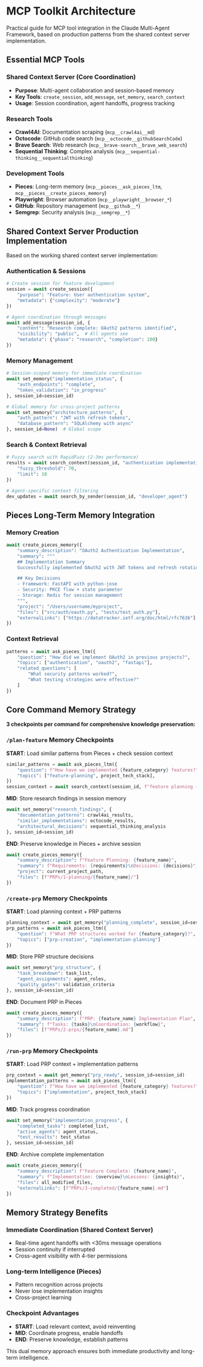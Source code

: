 # MCP Toolkit Architecture

Practical guide for MCP tool integration in the Claude Multi-Agent Framework, based on production patterns from the shared context server implementation.

## Essential MCP Tools

### Shared Context Server (Core Coordination)

- **Purpose**: Multi-agent collaboration and session-based memory
- **Key Tools**: `create_session`, `add_message`, `set_memory`, `search_context`
- **Usage**: Session coordination, agent handoffs, progress tracking

### Research Tools

- **Crawl4AI**: Documentation scraping (`mcp__crawl4ai__md`)
- **Octocode**: GitHub code search (`mcp__octocode__githubSearchCode`)
- **Brave Search**: Web research (`mcp__brave-search__brave_web_search`)
- **Sequential Thinking**: Complex analysis (`mcp__sequential-thinking__sequentialthinking`)

### Development Tools

- **Pieces**: Long-term memory (`mcp__pieces__ask_pieces_ltm`, `mcp__pieces__create_pieces_memory`)
- **Playwright**: Browser automation (`mcp__playwright__browser_*`)
- **GitHub**: Repository management (`mcp__github__*`)
- **Semgrep**: Security analysis (`mcp__semgrep__*`)

## Shared Context Server Production Implementation

Based on the working shared context server implementation:

### Authentication & Sessions

```python
# Create session for feature development
session = await create_session({
    "purpose": "Feature: User authentication system",
    "metadata": {"complexity": "moderate"}
})

# Agent coordination through messages
await add_message(session_id, {
    "content": "Research complete: OAuth2 patterns identified",
    "visibility": "public",  # All agents see
    "metadata": {"phase": "research", "completion": 100}
})
```

### Memory Management

```python
# Session-scoped memory for immediate coordination
await set_memory("implementation_status", {
    "auth_endpoints": "complete",
    "token_validation": "in_progress"
}, session_id=session_id)

# Global memory for cross-project patterns
await set_memory("architecture_patterns", {
    "auth_pattern": "JWT with refresh tokens",
    "database_pattern": "SQLAlchemy with async"
}, session_id=None)  # Global scope
```

### Search & Context Retrieval

```python
# Fuzzy search with RapidFuzz (2-3ms performance)
results = await search_context(session_id, "authentication implementation", {
    "fuzzy_threshold": 70,
    "limit": 10
})

# Agent-specific context filtering
dev_updates = await search_by_sender(session_id, "developer_agent")
```

## Pieces Long-Term Memory Integration

### Memory Creation

```python
await create_pieces_memory({
    "summary_description": "OAuth2 Authentication Implementation",
    "summary": """
    ## Implementation Summary
    Successfully implemented OAuth2 with JWT tokens and refresh rotation.

    ## Key Decisions
    - Framework: FastAPI with python-jose
    - Security: PKCE flow + state parameter
    - Storage: Redis for session management
    """,
    "project": "/Users/username/myproject",
    "files": ["src/auth/oauth.py", "tests/test_auth.py"],
    "externalLinks": ["https://datatracker.ietf.org/doc/html/rfc7636"]
})
```

### Context Retrieval

```python
patterns = await ask_pieces_ltm({
    "question": "How did we implement OAuth2 in previous projects?",
    "topics": ["authentication", "oauth2", "fastapi"],
    "related_questions": [
        "What security patterns worked?",
        "What testing strategies were effective?"
    ]
})
```

## Core Command Memory Strategy

**3 checkpoints per command for comprehensive knowledge preservation:**

### `/plan-feature` Memory Checkpoints

**START**: Load similar patterns from Pieces + check session context

```python
similar_patterns = await ask_pieces_ltm({
    "question": f"How have we implemented {feature_category} features?",
    "topics": ["feature-planning", project_tech_stack],
})
session_context = await search_context(session_id, f"feature planning {feature_name}")
```

**MID**: Store research findings in session memory

```python
await set_memory("research_findings", {
    "documentation_patterns": crawl4ai_results,
    "similar_implementations": octocode_results,
    "architectural_decisions": sequential_thinking_analysis
}, session_id=session_id)
```

**END**: Preserve knowledge in Pieces + archive session

```python
await create_pieces_memory({
    "summary_description": f"Feature Planning: {feature_name}",
    "summary": f"Requirements: {requirements}\nDecisions: {decisions}",
    "project": current_project_path,
    "files": [f"PRPs/1-planning/{feature_name}/"]
})
```

### `/create-prp` Memory Checkpoints

**START**: Load planning context + PRP patterns

```python
planning_context = await get_memory("planning_complete", session_id=session_id)
prp_patterns = await ask_pieces_ltm({
    "question": f"What PRP structures worked for {feature_category}?",
    "topics": ["prp-creation", "implementation-planning"]
})
```

**MID**: Store PRP structure decisions

```python
await set_memory("prp_structure", {
    "task_breakdown": task_list,
    "agent_assignments": agent_roles,
    "quality_gates": validation_criteria
}, session_id=session_id)
```

**END**: Document PRP in Pieces

```python
await create_pieces_memory({
    "summary_description": f"PRP: {feature_name} Implementation Plan",
    "summary": f"Tasks: {tasks}\nCoordination: {workflow}",
    "files": [f"PRPs/2-prps/{feature_name}.md"]
})
```

### `/run-prp` Memory Checkpoints

**START**: Load PRP context + implementation patterns

```python
prp_context = await get_memory("prp_ready", session_id=session_id)
implementation_patterns = await ask_pieces_ltm({
    "question": f"How have we implemented {feature_category} features?",
    "topics": ["implementation", project_tech_stack]
})
```

**MID**: Track progress coordination

```python
await set_memory("implementation_progress", {
    "completed_tasks": completed_list,
    "active_agents": agent_status,
    "test_results": test_status
}, session_id=session_id)
```

**END**: Archive complete implementation

```python
await create_pieces_memory({
    "summary_description": f"Feature Complete: {feature_name}",
    "summary": f"Implementation: {overview}\nLessons: {insights}",
    "files": all_modified_files,
    "externalLinks": [f"PRPs/3-completed/{feature_name}.md"]
})
```

## Memory Strategy Benefits

### Immediate Coordination (Shared Context Server)

- Real-time agent handoffs with \<30ms message operations
- Session continuity if interrupted
- Cross-agent visibility with 4-tier permissions

### Long-term Intelligence (Pieces)

- Pattern recognition across projects
- Never lose implementation insights
- Cross-project learning

### Checkpoint Advantages

- **START**: Load relevant context, avoid reinventing
- **MID**: Coordinate progress, enable handoffs
- **END**: Preserve knowledge, establish patterns

This dual memory approach ensures both immediate productivity and long-term intelligence.
